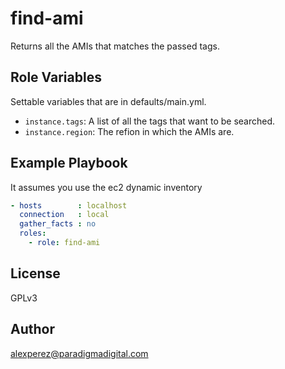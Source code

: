 # find-ami

Returns all the AMIs that matches the passed tags.

## Role Variables

Settable variables that are in defaults/main.yml.

* `instance.tags`: A list of all the tags that want to be searched.
* `instance.region`: The refion in which the AMIs are.

## Example Playbook

It assumes you use the ec2 dynamic inventory

```yaml
- hosts        : localhost
  connection   : local
  gather_facts : no
  roles:
    - role: find-ami
```

## License

GPLv3

## Author

alexperez@paradigmadigital.com
